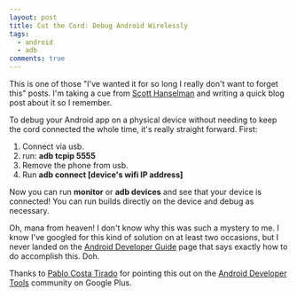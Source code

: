 ```yaml
---
layout: post
title: Cut the Cord: Debug Android Wirelessly
tags:
  - android
  - adb
comments: true
---
```


This is one of those "I've wanted it for so long I really don't want to forget this" posts. I'm taking a cue from [Scott Hanselman](http://www.hanselman.com) and writing a quick blog post about it so I remember.

To debug your Android app on a physical device without needing to keep the cord connected the whole time, it's really straight forward. First:


1.  Connect via usb.
2.  run: **adb tcpip 5555**
3.  Remove the phone from usb.
4.  Run **adb connect [device's wifi IP address]**

Now you can run **monitor** or **adb devices** and see that your device is connected! You can run builds directly on the device and debug as necessary.

Oh, mana from heaven! I don't know why this was such a mystery to me. I know I've googled for this kind of solution on at least two occasions, but I never landed on the [Android Developer Guide](http://developer.android.com/guide/topics/connectivity/usb/index.html) page that says exactly how to do accomplish this. Doh.

Thanks to [Pablo Costa Tirado](https://plus.google.com/+PabloCostaTirado/posts/aS7dARQE4bZ) for pointing this out on the [Android Developer Tools](https://plus.google.com/communities/114791428968349268860) community on Google Plus. 
